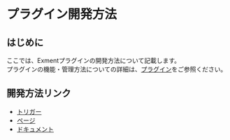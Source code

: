 # プラグイン開発方法
## はじめに
ここでは、Exmentプラグインの開発方法について記載します。  
プラグインの機能・管理方法についての詳細は、[プラグイン](/ja/plugin.md)をご参照ください。  

## 開発方法リンク
- [トリガー](/ja/plugin_quickstart_trigger.md)
- [ページ](/ja/plugin_quickstart_page.md)
- [ドキュメント](/ja/plugin_quickstart_document.md)

